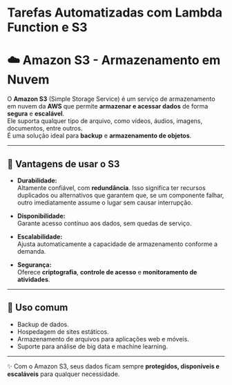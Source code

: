# Tarefas Automatizadas com Lambda Function e S3
# ☁️ Amazon S3 - Armazenamento em Nuvem

O **Amazon S3** (Simple Storage Service) é um serviço de armazenamento em nuvem da **AWS** que permite **armazenar e acessar dados** de forma **segura** e **escalável**.  
Ele suporta qualquer tipo de arquivo, como vídeos, áudios, imagens, documentos, entre outros.  
É uma solução ideal para **backup** e **armazenamento de objetos**.

---

## 🚀 Vantagens de usar o S3

- **Durabilidade:**  
  Altamente confiável, com **redundância**. Isso significa ter recursos duplicados ou alternativos que garantem que, se um componente falhar, outro imediatamente assume o lugar sem causar interrupção.

- **Disponibilidade:**  
  Garante acesso contínuo aos dados, sem quedas de serviço.

- **Escalabilidade:**  
  Ajusta automaticamente a capacidade de armazenamento conforme a demanda.

- **Segurança:**  
  Oferece **criptografia**, **controle de acesso** e **monitoramento de atividades**.

---

## 📌 Uso comum
- Backup de dados.  
- Hospedagem de sites estáticos.  
- Armazenamento de arquivos para aplicações web e móveis.  
- Suporte para análise de big data e machine learning.  

---

✨ Com o Amazon S3, seus dados ficam sempre **protegidos, disponíveis e escaláveis** para qualquer necessidade.

